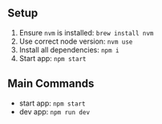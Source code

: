 

## Setup

1. Ensure `nvm` is installed: `brew install nvm`
2. Use correct node version: `nvm use`
3. Install all dependencies: `npm i`
4. Start app: `npm start`



## Main Commands

- start app: `npm start`
- dev app: `npm run dev`